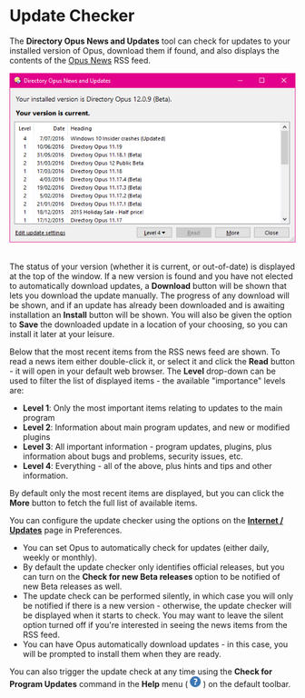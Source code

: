 # Update Checker

The **Directory Opus News and Updates** tool can check for updates to your installed version of Opus, download them if found, and also displays the contents of the [Opus News](http://blog.dopus.com) RSS feed.

![](/Manual/images/media/update_checker.png) 

The status of your version (whether it is current, or out-of-date) is displayed at the top of the window. If a new version is found and you have not elected to automatically download updates, a **Download** button will be shown that lets you download the update manually. The progress of any download will be shown, and if an update has already been downloaded and is awaiting installation an **Install** button will be shown. You will also be given the option to **Save** the downloaded update in a location of your choosing, so you can install it later at your leisure.

Below that the most recent items from the RSS news feed are shown. To read a news item either double-click it, or select it and click the **Read** button - it will open in your default web browser. The **Level** drop-down can be used to filter the list of displayed items - the available "importance" levels are:

- **Level 1**: Only the most important items relating to updates to the main program
- **Level 2**: Information about main program updates, and new or modified plugins
- **Level 3**: All important information - program updates, plugins, plus information about bugs and problems, security issues, etc.
- **Level 4**: Everything - all of the above, plus hints and tips and other information.

By default only the most recent items are displayed, but you can click the **More** button to fetch the full list of available items.

You can configure the update checker using the options on the **[Internet / Updates](/Manual/preferences/preferences_categories/internet/updates.md)** page in Preferences.

- You can set Opus to automatically check for updates (either daily, weekly or monthly).
- By default the update checker only identifies official releases, but you can turn on the **Check for new Beta releases** option to be notified of new Beta releases as well.
- The update check can be performed silently, in which case you will only be notified if there is a new version - otherwise, the update checker will be displayed when it starts to check. You may want to leave the silent option turned off if you're interested in seeing the news items from the RSS feed.
- You can have Opus automatically download updates - in this case, you will be prompted to install them when they are ready.

You can also trigger the update check at any time using the **Check for Program Updates** command in the **Help** menu ( ![](/Manual/images/media/menu_toolbar_-_help.png) ) on the default toolbar.
